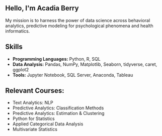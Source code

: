 

## Hello, I'm Acadia Berry

My mission is to harness the power of data science across behavioral analytics, predictive modeling for psychological phenomena and health informatics.


## Skills

- **Programming Languages:** Python, R, SQL
- **Data Analysis:** Pandas, NumPy, Matplotlib, Seaborn, tidyverse, caret, ggplot2
- **Tools:** Jupyter Notebook, SQL Server, Anaconda, Tableau

## Relevant Courses:
  - Text Analytics: NLP
  - Predictive Analytics: Classification Methods
  - Predictive Analytics: Estimation & Clustering 
  - Python for Statistics
  - Applied Categorical Data Analysis
  - Multivariate Statistics
    
